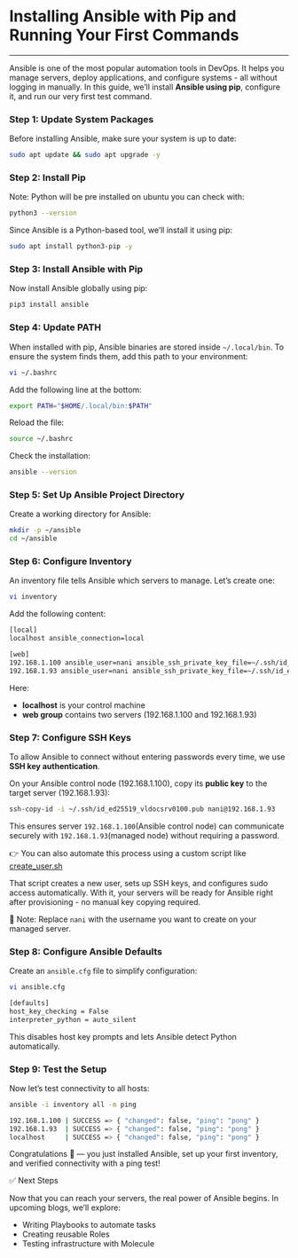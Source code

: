 # Installing Ansible with Pip and Running Your First Commands
---

Ansible is one of the most popular automation tools in DevOps. It helps you manage servers, deploy applications, and configure systems - all without logging in manually. In this guide, we’ll install **Ansible using pip**, configure it, and run our very first test command.

### Step 1: Update System Packages

Before installing Ansible, make sure your system is up to date:

```bash
sudo apt update && sudo apt upgrade -y
```

### Step 2: Install Pip

Note: Python will be pre installed on ubuntu you can check with:

```bash
python3 --version
```

Since Ansible is a Python-based tool, we’ll install it using pip:

```bash
sudo apt install python3-pip -y
```

### Step 3: Install Ansible with Pip

Now install Ansible globally using pip:

```bash
pip3 install ansible
```

### Step 4: Update PATH

When installed with pip, Ansible binaries are stored inside `~/.local/bin`. To ensure the system finds them, add this path to your environment:

```bash
vi ~/.bashrc
```

Add the following line at the bottom:

```bash
export PATH="$HOME/.local/bin:$PATH"
```

Reload the file:

```bash
source ~/.bashrc
```

Check the installation:

```bash
ansible --version
```

### Step 5: Set Up Ansible Project Directory

Create a working directory for Ansible:

```bash
mkdir -p ~/ansible
cd ~/ansible
```

### Step 6: Configure Inventory

An inventory file tells Ansible which servers to manage. Let’s create one:

```bash
vi inventory
```

Add the following content:

```bash
[local]
localhost ansible_connection=local

[web]
192.168.1.100 ansible_user=nani ansible_ssh_private_key_file=~/.ssh/id_ed25519_vldocsrv0100
192.168.1.93 ansible_user=nani ansible_ssh_private_key_file=~/.ssh/id_ed25519_vldocsrv0100
```

Here:

- **localhost** is your control machine
- **web group** contains two servers (192.168.1.100 and 192.168.1.93)

### Step 7: Configure SSH Keys

To allow Ansible to connect without entering passwords every time, we use **SSH key authentication**.

On your Ansible control node (192.168.1.100), copy its **public key** to the target server (192.168.1.93):

```bash
ssh-copy-id -i ~/.ssh/id_ed25519_vldocsrv0100.pub nani@192.168.1.93
```

This ensures server `192.168.1.100`(Ansible control node) can communicate securely with `192.168.1.93`(managed node) without requiring a password.

👉 You can also automate this process using a custom script like [create_user.sh](https://github.com/Narendrakaduru/vagrant-vb-infra/blob/main/scripts/create_user.sh)

That script creates a new user, sets up SSH keys, and configures sudo access automatically. With it, your servers will be ready for Ansible right after provisioning - no manual key copying required.

🔑 Note: Replace `nani` with the username you want to create on your managed server.

### Step 8: Configure Ansible Defaults

Create an `ansible.cfg` file to simplify configuration:

```bash
vi ansible.cfg
```

```bash
[defaults]
host_key_checking = False
interpreter_python = auto_silent
```

This disables host key prompts and lets Ansible detect Python automatically.

### Step 9: Test the Setup

Now let’s test connectivity to all hosts:

```bash
ansible -i inventory all -m ping
```

```bash
192.168.1.100 | SUCCESS => { "changed": false, "ping": "pong" }
192.168.1.93  | SUCCESS => { "changed": false, "ping": "pong" }
localhost     | SUCCESS => { "changed": false, "ping": "pong" }
```

Congratulations 🎉 — you just installed Ansible, set up your first inventory, and verified connectivity with a ping test!

✅ Next Steps

Now that you can reach your servers, the real power of Ansible begins. In upcoming blogs, we’ll explore:

- Writing Playbooks to automate tasks
- Creating reusable Roles
- Testing infrastructure with Molecule